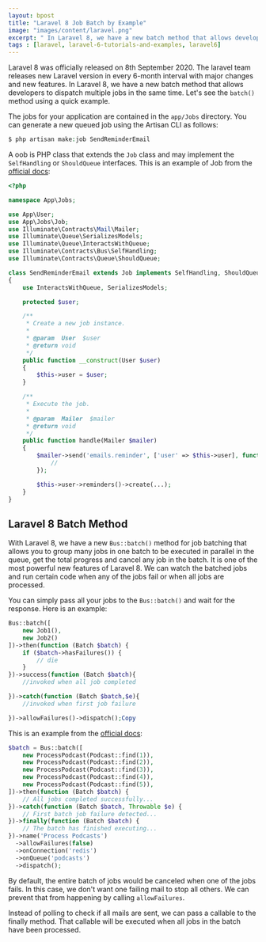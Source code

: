 ```yaml
---
layout: bpost
title: "Laravel 8 Job Batch by Example"
image: "images/content/laravel.png"
excerpt: " In Laravel 8, we have a new batch method that allows developers to dispatch multiple jobs in the same time. Let's see the batch() method using a quick example" 
tags : [laravel, laravel-6-tutorials-and-examples, laravel6] 
---
```


Laravel 8 was officially released on 8th September 2020. The laravel team releases new Laravel version in every 6-month interval with major changes and new features. In Laravel 8, we have a new batch method that allows developers to dispatch multiple jobs in the same time. Let's see the `batch()` method using a quick example.

The jobs for your application are contained in the `app/Jobs` directory. You can generate a new queued job using the Artisan CLI as follows:

```php
$ php artisan make:job SendReminderEmail 
```

A oob is PHP class that extends the `Job` class and may implement the `SelfHandling` or `ShouldQueue` interfaces. This is an example of Job from the [official docs](https://laravel.com/docs/5.1/queues):

```php
<?php

namespace App\Jobs;

use App\User;
use App\Jobs\Job;
use Illuminate\Contracts\Mail\Mailer;
use Illuminate\Queue\SerializesModels;
use Illuminate\Queue\InteractsWithQueue;
use Illuminate\Contracts\Bus\SelfHandling;
use Illuminate\Contracts\Queue\ShouldQueue;

class SendReminderEmail extends Job implements SelfHandling, ShouldQueue
{
    use InteractsWithQueue, SerializesModels;

    protected $user;

    /**
     * Create a new job instance.
     *
     * @param  User  $user
     * @return void
     */
    public function __construct(User $user)
    {
        $this->user = $user;
    }

    /**
     * Execute the job.
     *
     * @param  Mailer  $mailer
     * @return void
     */
    public function handle(Mailer $mailer)
    {
        $mailer->send('emails.reminder', ['user' => $this->user], function ($m) {
            //
        });

        $this->user->reminders()->create(...);
    }
}
```

## Laravel 8 Batch Method


With Laravel 8, we have a new `Bus::batch()` method for job batching that allows you to group many jobs in one batch to be executed in parallel in the queue, get the total progress and cancel any job in the batch. It is one of the most powerful new features of Laravel 8. We can watch the batched jobs and run certain code when any of the jobs fail or when all jobs are processed.

You can simply pass all your jobs to the `Bus::batch()` and wait for the response. Here is an example:

```php
Bus::batch([
    new Job1(),
    new Job2()
])->then(function (Batch $batch) {
    if ($batch->hasFailures()) {
        // die
    }
})->success(function (Batch $batch){
	//invoked when all job completed

})->catch(function (Batch $batch,$e){
	//invoked when first job failure

})->allowFailures()->dispatch();Copy
```

This is an example from the [official docs](https://laravel.com/docs/8.x/queues#job-batching):

```php
$batch = Bus::batch([
    new ProcessPodcast(Podcast::find(1)),
    new ProcessPodcast(Podcast::find(2)),
    new ProcessPodcast(Podcast::find(3)),
    new ProcessPodcast(Podcast::find(4)),
    new ProcessPodcast(Podcast::find(5)),
])->then(function (Batch $batch) {
    // All jobs completed successfully...
})->catch(function (Batch $batch, Throwable $e) {
    // First batch job failure detected...
})->finally(function (Batch $batch) {
    // The batch has finished executing...
})->name('Process Podcasts')
  ->allowFailures(false)
  ->onConnection('redis')
  ->onQueue('podcasts')
  ->dispatch();
```

By default, the entire batch of jobs would be canceled when one of the jobs fails. In this case, we don't want one failing mail to stop all others. We can prevent that from happening by calling `allowFailures`.

Instead of polling to check if all mails are sent, we can pass a callable to the finally method. That callable will be executed when all jobs in the batch have been processed. 

